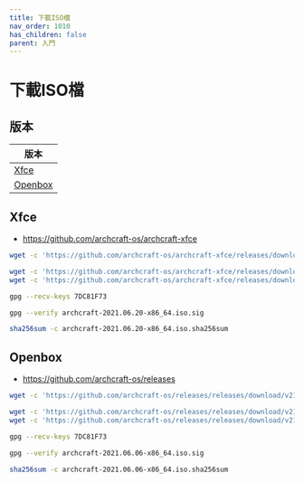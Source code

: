 ```yaml
---
title: 下載ISO檔
nav_order: 1010
has_children: false
parent: 入門
---
```



# 下載ISO檔


## 版本

| 版本 |
| --- |
| [Xfce](#xfce) |
| [Openbox](#openbox) |


## Xfce

* https://github.com/archcraft-os/archcraft-xfce

``` sh
wget -c 'https://github.com/archcraft-os/archcraft-xfce/releases/download/v21.06/archcraft-2021.06.20-x86_64.iso'
```


``` sh
wget -c 'https://github.com/archcraft-os/archcraft-xfce/releases/download/v21.06/archcraft-2021.06.20-x86_64.iso.sig'
wget -c 'https://github.com/archcraft-os/archcraft-xfce/releases/download/v21.06/archcraft-2021.06.20-x86_64.iso.sha256sum'
```


``` sh
gpg --recv-keys 7DC81F73
```

``` sh
gpg --verify archcraft-2021.06.20-x86_64.iso.sig
```

``` sh
sha256sum -c archcraft-2021.06.20-x86_64.iso.sha256sum
```



## Openbox

* https://github.com/archcraft-os/releases

``` sh
wget -c 'https://github.com/archcraft-os/releases/releases/download/v21.06/archcraft-2021.06.06-x86_64.iso'
```

``` sh
wget -c 'https://github.com/archcraft-os/releases/releases/download/v21.06/archcraft-2021.06.06-x86_64.iso.sig'
wget -c 'https://github.com/archcraft-os/releases/releases/download/v21.06/archcraft-2021.06.06-x86_64.iso.sha256sum'
```

``` sh
gpg --recv-keys 7DC81F73
```

``` sh
gpg --verify archcraft-2021.06.06-x86_64.iso.sig
```

``` sh
sha256sum -c archcraft-2021.06.06-x86_64.iso.sha256sum
```
